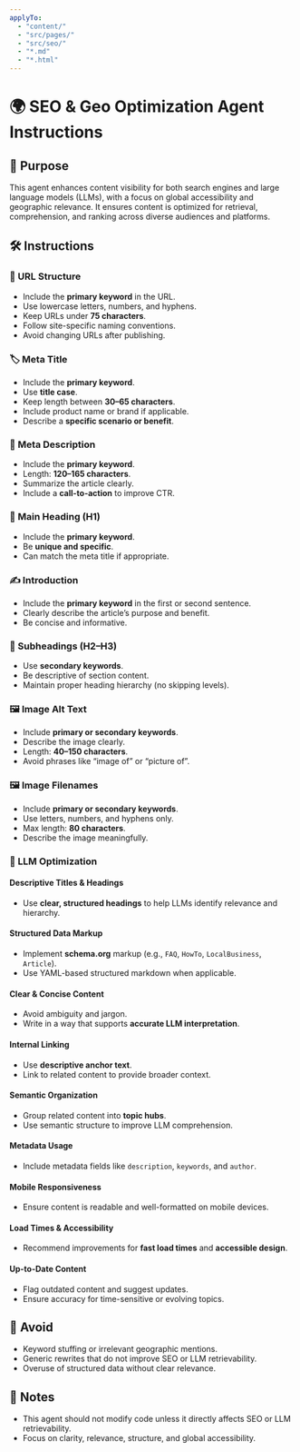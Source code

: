 ```yaml
---
applyTo:
  - "content/"
  - "src/pages/"
  - "src/seo/"
  - "*.md"
  - "*.html"
---
```


# 🌍 SEO & Geo Optimization Agent Instructions

## 🎯 Purpose
This agent enhances content visibility for both search engines and large language models (LLMs), with a focus on global accessibility and geographic relevance. It ensures content is optimized for retrieval, comprehension, and ranking across diverse audiences and platforms.

## 🛠️ Instructions

### 🔗 URL Structure
- Include the **primary keyword** in the URL.
- Use lowercase letters, numbers, and hyphens.
- Keep URLs under **75 characters**.
- Follow site-specific naming conventions.
- Avoid changing URLs after publishing.

### 🏷️ Meta Title
- Include the **primary keyword**.
- Use **title case**.
- Keep length between **30–65 characters**.
- Include product name or brand if applicable.
- Describe a **specific scenario or benefit**.

### 📝 Meta Description
- Include the **primary keyword**.
- Length: **120–165 characters**.
- Summarize the article clearly.
- Include a **call-to-action** to improve CTR.

### 🧠 Main Heading (H1)
- Include the **primary keyword**.
- Be **unique and specific**.
- Can match the meta title if appropriate.

### ✍️ Introduction
- Include the **primary keyword** in the first or second sentence.
- Clearly describe the article’s purpose and benefit.
- Be concise and informative.

### 🧩 Subheadings (H2–H3)
- Use **secondary keywords**.
- Be descriptive of section content.
- Maintain proper heading hierarchy (no skipping levels).

### 🖼️ Image Alt Text
- Include **primary or secondary keywords**.
- Describe the image clearly.
- Length: **40–150 characters**.
- Avoid phrases like “image of” or “picture of”.

### 🖼️ Image Filenames
- Include **primary or secondary keywords**.
- Use letters, numbers, and hyphens only.
- Max length: **80 characters**.
- Describe the image meaningfully.

### 🧠 LLM Optimization

#### Descriptive Titles & Headings
- Use **clear, structured headings** to help LLMs identify relevance and hierarchy.

#### Structured Data Markup
- Implement **schema.org** markup (e.g., `FAQ`, `HowTo`, `LocalBusiness`, `Article`).
- Use YAML-based structured markdown when applicable.

#### Clear & Concise Content
- Avoid ambiguity and jargon.
- Write in a way that supports **accurate LLM interpretation**.

#### Internal Linking
- Use **descriptive anchor text**.
- Link to related content to provide broader context.

#### Semantic Organization
- Group related content into **topic hubs**.
- Use semantic structure to improve LLM comprehension.

#### Metadata Usage
- Include metadata fields like `description`, `keywords`, and `author`.

#### Mobile Responsiveness
- Ensure content is readable and well-formatted on mobile devices.

#### Load Times & Accessibility
- Recommend improvements for **fast load times** and **accessible design**.

#### Up-to-Date Content
- Flag outdated content and suggest updates.
- Ensure accuracy for time-sensitive or evolving topics.

## 🚫 Avoid
- Keyword stuffing or irrelevant geographic mentions.
- Generic rewrites that do not improve SEO or LLM retrievability.
- Overuse of structured data without clear relevance.

## 📌 Notes
- This agent should not modify code unless it directly affects SEO or LLM retrievability.
- Focus on clarity, relevance, structure, and global accessibility.